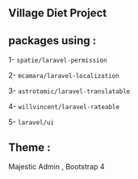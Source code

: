 ## Village Diet Project

## packages using :

1- `spatie/laravel-permission`

2- `mcamara/laravel-localization`

3- `astrotomic/laravel-translatable`

4- `willvincent/laravel-rateable`

5- `laravel/ui`

## Theme :

Majestic Admin , Bootstrap 4
